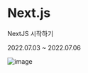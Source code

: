 # Next.js
NextJS 시작하기

2022.07.03 ~ 2022.07.06

![image](https://user-images.githubusercontent.com/59571464/177579740-fd823cd0-67f0-4bfa-a7e7-7c5e6e3cbc9e.png)
